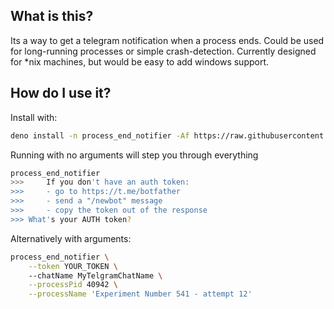 ## What is this?

Its a way to get a telegram notification when a process ends. Could be used for long-running processes or simple crash-detection. Currently designed for *nix machines, but would be easy to add windows support.

## How do I use it?

Install with:

```sh
deno install -n process_end_notifier -Af https://raw.githubusercontent.com/jeff-hykin/process_end_notifier/master/main.js 
```

Running with no arguments will step you through everything
```sh
process_end_notifier
>>>     If you don't have an auth token:
>>>     - go to https://t.me/botfather
>>>     - send a "/newbot" message 
>>>     - copy the token out of the response
>>> What's your AUTH token?
```

Alternatively with arguments:
```sh
process_end_notifier \
    --token YOUR_TOKEN \ 
    --chatName MyTelgramChatName \
    --processPid 40942 \
    --processName 'Experiment Number 541 - attempt 12'
```